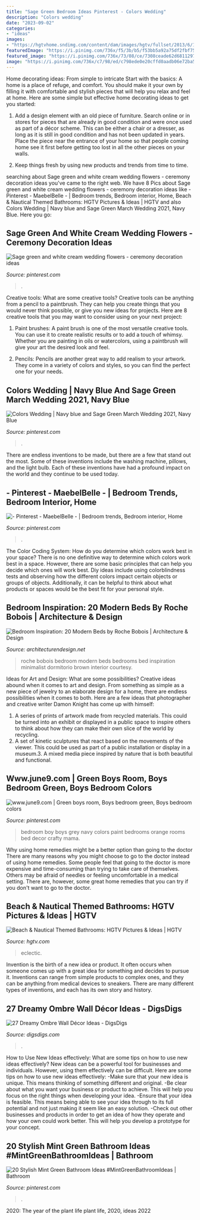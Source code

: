```yaml
---
title: "Sage Green Bedroom Ideas Pinterest - Colors Wedding"
description: "Colors wedding"
date: "2023-09-02"
categories:
- "ideas"
images:
- "https://hgtvhome.sndimg.com/content/dam/images/hgtv/fullset/2013/6/17/0/BP_DHMB403-Eclectic-Bathroom-Green-Sink_s3x4.jpg.rend.hgtvcom.616.822.suffix/1400957702504.jpeg"
featuredImage: "https://i.pinimg.com/736x/f5/3b/b5/f53bb5a92a75df2fbf7551919fc16a51.jpg"
featured_image: "https://i.pinimg.com/736x/73/08/ce/7308ceade62d68112977159cd222b427.jpg"
image: "https://i.pinimg.com/736x/c7/98/ed/c798ede0e20cffd0aadb06e72ba530c9.jpg"
---
```



Home decorating ideas: From simple to intricate
Start with the basics: A home is a place of refuge, and comfort. You should make it your own by filling it with comfortable and stylish pieces that will help you relax and feel at home. Here are some simple but effective home decorating ideas to get you started:
1. Add a design element with an old piece of furniture. Search online or in stores for pieces that are already in good condition and were once used as part of a décor scheme. This can be either a chair or a dresser, as long as it is still in good condition and has not been updated in years. Place the piece near the entrance of your home so that people coming home see it first before getting too lost in all the other pieces on your walls.

2. Keep things fresh by using new products and trends from time to time.

	

		
searching about Sage green and white cream wedding flowers - ceremony decoration ideas you've came to the right web. We have 8 Pics about Sage green and white cream wedding flowers - ceremony decoration ideas like - Pinterest - MaebelBelle - | Bedroom trends, Bedroom interior, Home, Beach &amp; Nautical Themed Bathrooms: HGTV Pictures &amp; Ideas | HGTV and also Colors Wedding | Navy blue and Sage Green March Wedding 2021, Navy Blue. Here you go:
		
    
## Sage Green And White Cream Wedding Flowers - Ceremony Decoration Ideas

<img loading=lazy src="https://i.pinimg.com/736x/73/08/ce/7308ceade62d68112977159cd222b427.jpg" onerror="this.onerror=null;this.src='https://tse1.mm.bing.net/th?id=OIP.006mR8UNEIm5zX4UK6mtZQHaLH&amp;pid=15.1';" alt="Sage green and white cream wedding flowers - ceremony decoration ideas">

_Source: pinterest.com_

>. 

	

Creative tools: What are some creative tools?
Creative tools can be anything from a pencil to a paintbrush. They can help you create things that you would never think possible, or give you new ideas for projects. Here are 8 creative tools that you may want to consider using on your next project:
1. Paint brushes: A paint brush is one of the most versatile creative tools. You can use it to create realistic results or to add a touch of whimsy. Whether you are painting in oils or watercolors, using a paintbrush will give your art the desired look and feel.

2. Pencils: Pencils are another great way to add realism to your artwork. They come in a variety of colors and styles, so you can find the perfect one for your needs.

    
## Colors Wedding | Navy Blue And Sage Green March Wedding 2021, Navy Blue

<img loading=lazy src="https://i.pinimg.com/736x/f5/3b/b5/f53bb5a92a75df2fbf7551919fc16a51.jpg" onerror="this.onerror=null;this.src='https://tse1.mm.bing.net/th?id=OIP.B2TjOOR36q31ZFvRHJTFLgHaLG&amp;pid=15.1';" alt="Colors Wedding | Navy blue and Sage Green March Wedding 2021, Navy Blue">

_Source: pinterest.com_

>. 

	

There are endless inventions to be made, but there are a few that stand out the most. Some of these inventions include the washing machine, pillows, and the light bulb. Each of these inventions have had a profound impact on the world and they continue to be used today.

    
## - Pinterest - MaebelBelle - | Bedroom Trends, Bedroom Interior, Home

<img loading=lazy src="https://i.pinimg.com/736x/c7/98/ed/c798ede0e20cffd0aadb06e72ba530c9.jpg" onerror="this.onerror=null;this.src='https://tse4.mm.bing.net/th?id=OIP.T2m75bllbx3IWx1x6ROnxwHaJQ&amp;pid=15.1';" alt="- Pinterest - MaebelBelle - | Bedroom trends, Bedroom interior, Home">

_Source: pinterest.com_

>. 

	

The Color Coding System: How do you determine which colors work best in your space?
There is no one definitive way to determine which colors work best in a space. However, there are some basic principles that can help you decide which ones will work best. Diy ideas include using colorblindness tests and observing how the different colors impact certain objects or groups of objects. Additionally, it can be helpful to think about what products or spaces would be the best fit for your personal style.

    
## Bedroom Inspiration: 20 Modern Beds By Roche Bobois | Architecture &amp; Design

<img loading=lazy src="http://cdn.architecturendesign.net/wp-content/uploads/2014/07/Roche-Bobois-Bedrooms-21.jpg" onerror="this.onerror=null;this.src='https://tse2.mm.bing.net/th?id=OIP.ZbQrW6FemEzKKkyyPlB5hwHaEs&amp;pid=15.1';" alt="Bedroom Inspiration: 20 Modern Beds by Roche Bobois | Architecture &amp; Design">

_Source: architecturendesign.net_

>roche bobois bedroom modern beds bedrooms bed inspiration minimalist dormitorio brown interior courtesy. 

	

Ideas for Art and Design: What are some possibilities?
Creative ideas abound when it comes to art and design. From something as simple as a new piece of jewelry to an elaborate design for a home, there are endless possibilities when it comes to both. Here are a few ideas that photographer and creative writer Damon Knight has come up with himself:
1. A series of prints of artwork made from recycled materials. This could be turned into an exhibit or displayed in a public space to inspire others to think about how they can make their own slice of the world by recycling.
2. A set of kinetic sculptures that react based on the movements of the viewer. This could be used as part of a public installation or display in a museum.3. A mixed media piece inspired by nature that is both beautiful and functional.

    
## Www.june9.com | Green Boys Room, Boys Bedroom Green, Boys Bedroom Colors

<img loading=lazy src="https://i.pinimg.com/736x/fa/15/b5/fa15b557289c1b9b66745c678b7802b3--green-boys-bedrooms-green-boys-room.jpg" onerror="this.onerror=null;this.src='https://tse4.mm.bing.net/th?id=OIP.PoN4Q_bMg9SX5JASBrIJWwAAAA&amp;pid=15.1';" alt="www.june9.com | Green boys room, Boys bedroom green, Boys bedroom colors">

_Source: pinterest.com_

>bedroom boy boys grey navy colors paint bedrooms orange rooms bed decor crafty mama. 

	

Why using home remedies might be a better option than going to the doctor
There are many reasons why you might choose to go to the doctor instead of using home remedies. Some people feel that going to the doctor is more expensive and time-consuming than trying to take care of themselves. Others may be afraid of needles or feeling uncomfortable in a medical setting. There are, however, some great home remedies that you can try if you don't want to go to the doctor.

    
## Beach &amp; Nautical Themed Bathrooms: HGTV Pictures &amp; Ideas | HGTV

<img loading=lazy src="https://hgtvhome.sndimg.com/content/dam/images/hgtv/fullset/2013/6/17/0/BP_DHMB403-Eclectic-Bathroom-Green-Sink_s3x4.jpg.rend.hgtvcom.616.822.suffix/1400957702504.jpeg" onerror="this.onerror=null;this.src='https://tse2.mm.bing.net/th?id=OIP.km9cWcml8d8h9hR8zB4zjgHaJ4&amp;pid=15.1';" alt="Beach &amp; Nautical Themed Bathrooms: HGTV Pictures &amp; Ideas | HGTV">

_Source: hgtv.com_

>eclectic. 

	

Invention is the birth of a new idea or product. It often occurs when someone comes up with a great idea for something and decides to pursue it. Inventions can range from simple products to complex ones, and they can be anything from medical devices to sneakers. There are many different types of inventions, and each has its own story and history.

    
## 27 Dreamy Ombre Wall Décor Ideas - DigsDigs

<img loading=lazy src="https://www.digsdigs.com/photos/dreamy-ombre-wall-decor-ideas-3-554x782.jpg" onerror="this.onerror=null;this.src='https://tse1.mm.bing.net/th?id=OIP.RuUi0hNOcG4rUx51q47fowHaKd&amp;pid=15.1';" alt="27 Dreamy Ombre Wall Décor Ideas - DigsDigs">

_Source: digsdigs.com_

>. 

	

How to Use New Ideas effectively: What are some tips on how to use new ideas effectively?
New ideas can be a powerful tool for businesses and individuals. However, using them effectively can be difficult. Here are some tips on how to use new ideas effectively: 
-Make sure that your new idea is unique. This means thinking of something different and original. 
-Be clear about what you want your business or product to achieve. This will help you focus on the right things when developing your idea. 
-Ensure that your idea is feasible. This means being able to see your idea through to its full potential and not just making it seem like an easy solution. 
-Check out other businesses and products in order to get an idea of how they operate and how your own could work better. This will help you develop a prototype for your concept.

    
## 20 Stylish Mint Green Bathroom Ideas #MintGreenBathroomIdeas | Bathroom

<img loading=lazy src="https://i.pinimg.com/736x/4d/e9/83/4de9834ebc03075872d97c41fe0b786d.jpg" onerror="this.onerror=null;this.src='https://tse3.mm.bing.net/th?id=OIP.NoW9_n6TPnSUucBr6cDC2QHaLH&amp;pid=15.1';" alt="20 Stylish Mint Green Bathroom Ideas #MintGreenBathroomIdeas | Bathroom">

_Source: pinterest.com_

>. 

	

2020: The year of the plant life
plant life, 2020, ideas 2022

